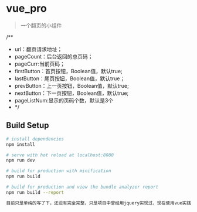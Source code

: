 # vue_pro

>一个翻页的小组件

/**
  * url：翻页请求地址；
  *	pageCount：后台返回的总页码；
  * pageCurr:当前页码；
  * firstButton：首页按钮，Boolean值，默认true;
  *	lastButton：尾页按钮，Boolean值，默认true；
  * prevButton：上一页按钮，Boolean值，默认true;
  * nextButton：下一页按钮，Boolean值，默认true;
  * pageListNum:显示的页码个数，默认是3个
 * */

## Build Setup

``` bash
# install dependencies
npm install

# serve with hot reload at localhost:8080
npm run dev

# build for production with minification
npm run build

# build for production and view the bundle analyzer report
npm run build --report

目前只是单纯的写了下，还没有完全完整，只是项目中曾经用jquery实现过，现在使用vue实践一遍！ 